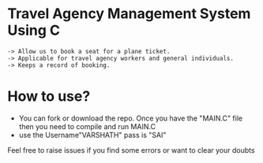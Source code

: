 # Travel Agency Management System Using C

    -> Allow us to book a seat for a plane ticket.
    -> Applicable for travel agency workers and general individuals. 
    -> Keeps a record of booking.

# How to use?
- You can fork or download the repo. Once you have the "MAIN.C" file then you need to compile and run MAIN.C
- use the Username"VARSHATH" pass is "SAI"


Feel free to raise issues if you find some errors or want to clear your doubts
